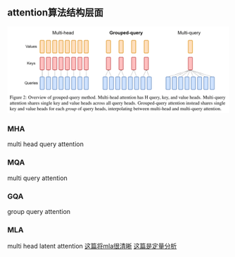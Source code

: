 ## attention算法结构层面
![alt text](../../../pic/kv_cache-2.png)
### MHA
multi head query attention
### MQA
multi query attention
### GQA
group query attention
### MLA
multi head latent attention
[这篇将mla很清晰](https://zhuanlan.zhihu.com/p/714686419)
[这篇是定量分析](https://zhuanlan.zhihu.com/p/714761319)